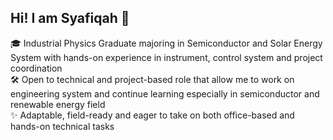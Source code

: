 ## Hi! I am Syafiqah 👋

<!--
**syafiqahwahab/syafiqahwahab** is a ✨ _special_ ✨ repository because its `README.md` (this file) appears on your GitHub profile.
--!>

🎓 Industrial Physics Graduate majoring in Semiconductor and Solar Energy System with hands-on experience in instrument, control system and project coordination<br/>
🛠 Open to technical and project-based role that allow me to work on engineering system and continue learning especially in semiconductor and renewable energy field<br/>
✨ Adaptable, field-ready and eager to take on both office-based and hands-on technical tasks<br/>

